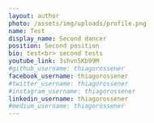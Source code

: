 ```yaml
---
layout: author
photo: /assets/img/uploads/profile.png
name: Test
display_name: Second dancer
position: Second position
bio: test<br> second tests
youtube_link: 3shvn5Kb99M
#github_username: thiagorossener
facebook_username: thiagorossener
#twitter_username: thiagorossener
#instagram_username: thiagorossener
linkedin_username: thiagorossener
#medium_username: thiagorossener
---
```

